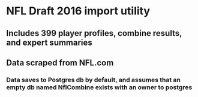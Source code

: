 # NFL Draft 2016 import utility
## Includes 399 player profiles, combine results, and expert summaries
## Data scraped from NFL.com
### Data saves to Postgres db by default, and assumes that an empty db named NflCombine exists with an owner to postgres
